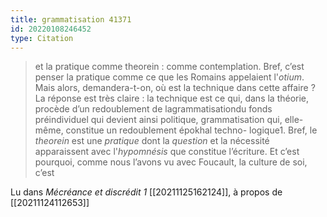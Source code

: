 ```yaml
---
title: grammatisation 41371
id: 20220108246452
type: Citation
---
```


> et la pratique comme theorein : comme contemplation. Bref, c’est penser la pratique comme ce que les Romains appelaient l'*otium*. Mais alors, demandera-t-on, où est la technique dans cette affaire ? La réponse est très claire : la technique est ce qui, dans la théorie, procède d’un redoublement de lagrammatisationdu fonds préindividuel qui devient ainsi politique, grammatisation qui, elle-même, constitue un redoublement épokhal techno- logique1. Bref, le *theorein* est une *pratique* dont la *question* et la nécessité apparaissent avec l'*hypomnésis* que constitue l’écriture. Et c’est pourquoi, comme nous l’avons vu avec Foucault, la culture de soi, c’est

Lu dans *Mécréance et discrédit 1* [[20211125162124]], à propos de [[20211124112653]]